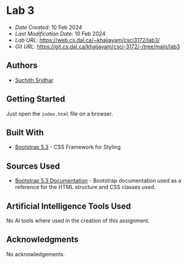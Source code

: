 # Lab 3

* *Date Created*: 10 Feb 2024
* *Last Modification Date*: 10 Feb 2024
* *Lab URL*: https://web.cs.dal.ca/~khajjayam/csci3172/lab3/
* *Git URL*: https://git.cs.dal.ca/khajjayam/csci-3172/-/tree/main/lab3

## Authors

* [Suchith Sridhar](suchith.sridhar@dal.ca)

## Getting Started

Just open the `index.html` file on a browser.

## Built With

* [Bootstrap 5.3](https://getbootstrap.com/) - CSS Framework for Styling

## Sources Used

* [Bootstrap 5.3 Documentation](https://getbootstrap.com/docs/5.3/) - Bootstrap
  documentation used as a reference for the HTML structure and CSS classes used.

## Artificial Intelligence Tools Used

No AI tools where used in the creation of this assignment.

## Acknowledgments

No acknowledgements.
